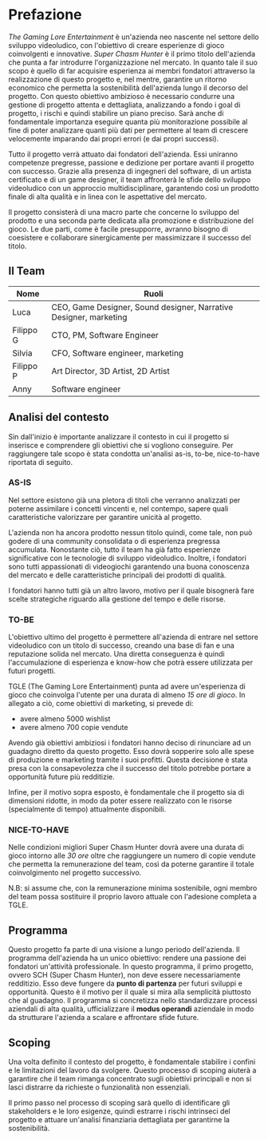 # Prefazione

*The Gaming Lore Entertainment* è un'azienda neo nascente nel settore dello sviluppo videoludico, con l'obiettivo di creare esperienze di gioco coinvolgenti e innovative. *Super Chasm Hunter* è il primo titolo dell'azienda che punta a far introdurre l'organizzazione nel mercato. In quanto tale il suo scopo è quello di far acquisire esperienza ai membri fondatori attraverso la realizzazione di questo progetto e, nel mentre, garantire un ritorno economico che permetta la sostenibilità dell'azienda lungo il decorso del progetto. Con questo obiettivo ambizioso è necessario condurre una gestione di progetto attenta e dettagliata, analizzando a fondo i goal di progetto, i rischi e quindi stabilire un piano preciso. Sarà anche di fondamentale importanza eseguire quanta più monitorazione possibile al fine di poter analizzare quanti più dati per permettere al team di crescere velocemente imparando dai propri errori (e dai propri successi).

Tutto il progetto verrà attuato dai fondatori dell'azienda. Essi uniranno competenze pregresse, passione e dedizione per portare avanti il progetto con successo. Grazie alla presenza di ingegneri del software, di un artista certificato e di un game designer, il team affronterà le sfide dello sviluppo videoludico con un approccio multidisciplinare, garantendo così un prodotto finale di alta qualità e in linea con le aspettative del mercato.

Il progetto consisterà di una macro parte che concerne lo sviluppo del prodotto e una seconda parte dedicata alla promozione e distribuzione del gioco. Le due parti, come è facile presupporre, avranno bisogno di coesistere e collaborare sinergicamente per massimizzare il successo del titolo.

## Il Team

| Nome      | Ruoli                                                             |
| --------- | ----------------------------------------------------------------- |
| Luca      | CEO, Game Designer, Sound designer, Narrative Designer, marketing |
| Filippo G | CTO, PM, Software Engineer                                        |
| Silvia    | CFO, Software engineer, marketing                                 |
| Filippo P | Art Director, 3D Artist, 2D Artist                                |
| Anny      | Software engineer                                                 |

## Analisi del contesto

Sin dall'inizio è importante analizzare il contesto in cui il progetto si inserisce e comprendere gli obiettivi che si vogliono conseguire. Per raggiungere tale scopo è stata condotta un'analisi as-is, to-be, nice-to-have riportata di seguito.

### AS-IS

Nel settore esistono già una pletora di titoli che verranno analizzati per poterne assimilare i concetti vincenti e, nel contempo, sapere quali caratteristiche valorizzare per garantire unicità al progetto.

L'azienda non ha ancora prodotto nessun titolo quindi, come tale, non può godere di una community consolidata o di esperienza pregressa accumulata. Nonostante ciò, tutto il team ha già fatto esperienze significative con le tecnologie di sviluppo videoludico. Inoltre, i fondatori sono tutti appassionati di videogiochi garantendo una buona conoscenza del mercato e delle caratteristiche principali dei prodotti di qualità.

I fondatori hanno tutti già un altro lavoro, motivo per il quale bisognerà fare scelte strategiche riguardo alla gestione del tempo e delle risorse.

### TO-BE

L'obiettivo ultimo del progetto è permettere all'azienda di entrare nel settore videoludico con un titolo di successo, creando una base di fan e una reputazione solida nel mercato. Una diretta conseguenza è quindi l'accumulazione di esperienza e know-how che potrà essere utilizzata per futuri progetti.

TGLE (The Gaming Lore Entertainment) punta ad avere un'esperienza di gioco che coinvolga l'utente per una durata di almeno *15 ore di gioco*. In allegato a ciò, come obiettivi di marketing, si prevede di:

- avere almeno 5000 wishlist
- avere almeno 700 copie vendute

Avendo già obiettivi ambiziosi i fondatori hanno deciso di rinunciare ad un guadagno diretto da questo progetto. Esso dovrà sopperire solo alle spese di produzione e marketing tramite i suoi profitti. Questa decisione è stata presa con la consapevolezza che il successo del titolo potrebbe portare a opportunità future più redditizie.

Infine, per il motivo sopra esposto, è fondamentale che il progetto sia di dimensioni ridotte, in modo da poter essere realizzato con le risorse (specialmente di tempo) attualmente disponibili.

### NICE-TO-HAVE

Nelle condizioni migliori Super Chasm Hunter dovrà avere una durata di gioco intorno alle *30 ore* oltre che raggiungere un numero di copie vendute che permetta la remunerazione del team, così da poterne garantire il totale coinvolgimento nel progetto successivo.

N.B: si assume che, con la remunerazione minima sostenibile, ogni membro del team possa sostituire il proprio lavoro attuale con l'adesione completa a TGLE.

## Programma

Questo progetto fa parte di una visione a lungo periodo dell'azienda. Il programma dell'azienda ha un unico obiettivo: rendere una passione dei fondatori un'attività professionale. In questo programma, il primo progetto, ovvero SCH (Super Chasm Hunter), non deve essere necessariamente redditizio. Esso deve fungere da **punto di partenza** per futuri sviluppi e opportunità. Questo è il motivo per il quale si mira alla semplicità piuttosto che al guadagno. Il programma si concretizza nello standardizzare processi aziendali di alta qualità, ufficializzare il **modus operandi** aziendale in modo da strutturare l'azienda a scalare e affrontare sfide future.

## Scoping

Una volta definito il contesto del progetto, è fondamentale stabilire i confini e le limitazioni del lavoro da svolgere. Questo processo di scoping aiuterà a garantire che il team rimanga concentrato sugli obiettivi principali e non si lasci distrarre da richieste o funzionalità non essenziali.

Il primo passo nel processo di scoping sarà quello di identificare gli stakeholders e le loro esigenze, quindi estrarre i rischi intrinseci del progetto e attuare un'analisi finanziaria dettagliata per garantirne la sostenibilità.
